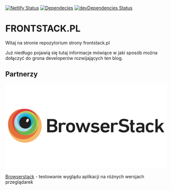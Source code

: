 [![Netlify Status](https://api.netlify.com/api/v1/badges/2657385f-83f4-4ec4-a51a-93bf8da3ced2/deploy-status)](https://app.netlify.com/sites/frontstack/deploys)
[![Dependecies](https://david-dm.org/frontstackpl/frontstackpl.svg)](https://david-dm.org/frontstackpl/frontstackpl)
<a href="https://david-dm.org/frontstackpl/frontstackpl?type=dev"><img src="https://david-dm.org/frontstackpl/frontstackpl/dev-status.svg" alt="devDependencies Status"></a>

# FRONTSTACK.PL

Witaj na stronie repozytorium strony frontstack.pl

Już niedługo pojawią się tutaj informacje mówiące w jaki sposób można dołączyć do grona developerów rozwijających ten blog. 

## Partnerzy
![alt text](src/styles/img/graphics/browserstack.png "Logo Title Text 1")

[Browserstack](https://www.browserstack.com/ "Browserstack") - testowanie wyglądu aplikacji na różnych wersjach przeglądarek
